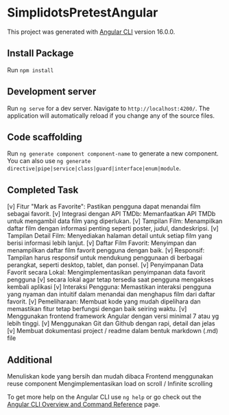 # SimplidotsPretestAngular

This project was generated with [Angular CLI](https://github.com/angular/angular-cli) version 16.0.0.

## Install Package

Run `npm install`

## Development server

Run `ng serve` for a dev server. Navigate to `http://localhost:4200/`. The application will automatically reload if you change any of the source files.

## Code scaffolding

Run `ng generate component component-name` to generate a new component. You can also use `ng generate directive|pipe|service|class|guard|interface|enum|module`.

## Completed Task

[v] Fitur "Mark as Favorite": Pastikan pengguna dapat menandai film sebagai favorit.
[v] Integrasi dengan API TMDb: Memanfaatkan API TMDb untuk mengambil data film yang diperlukan.
[v] Tampilan Film: Menampilkan daftar film dengan informasi penting seperti poster, judul, dandeskripsi.
[v] Tampilan Detail Film: Menyediakan halaman detail untuk setiap film yang berisi informasi lebih lanjut.
[v] Daftar Film Favorit: Menyimpan dan menampilkan daftar film favorit pengguna dengan baik.
[v] Responsif: Tampilan harus responsif untuk mendukung penggunaan di berbagai perangkat, seperti desktop, tablet, dan ponsel.
[v] Penyimpanan Data Favorit secara Lokal: Mengimplementasikan penyimpanan data favorit pengguna
[v] secara lokal agar tetap tersedia saat pengguna mengakses kembali aplikasi
[v] Interaksi Pengguna: Memastikan interaksi pengguna yang nyaman dan intuitif dalam menandai dan menghapus film dari daftar favorit.
[v] Pemeliharaan: Membuat kode yang mudah dipelihara dan memastikan fitur tetap berfungsi dengan baik seiring waktu.
[v] Menggunakan frontend framework Angular dengan versi minimal 7 atau yg lebih tinggi.
[v] Menggunakan Git dan Github dengan rapi, detail dan jelas
[v] Membuat dokumentasi project / readme dalam bentuk markdown (.md) file

## Additional

Menuliskan kode yang bersih dan mudah dibaca
Frontend menggunakan reuse component
Mengimplementasikan load on scroll / Infinite scrolling

To get more help on the Angular CLI use `ng help` or go check out the [Angular CLI Overview and Command Reference](https://angular.io/cli) page.
